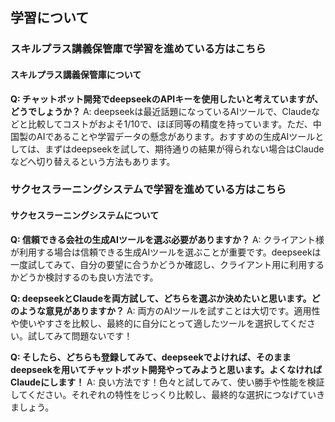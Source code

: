 ## 学習について
### スキルプラス講義保管庫で学習を進めている方はこちら
#### スキルプラス講義保管庫について

**Q: チャットボット開発でdeepseekのAPIキーを使用したいと考えていますが、どうでしょうか？**
A: deepseekは最近話題になっているAIツールで、Claudeなどと比較してコストがおよそ1/10で、ほぼ同等の精度を持っています。ただ、中国製のAIであることや学習データの懸念があります。おすすめの生成AIツールとしては、まずはdeepseekを試して、期待通りの結果が得られない場合はClaudeなどへ切り替えるという方法もあります。

### サクセスラーニングシステムで学習を進めている方はこちら
#### サクセスラーニングシステムについて

**Q: 信頼できる会社の生成AIツールを選ぶ必要がありますか？**
A: クライアント様が利用する場合は信頼できる生成AIツールを選ぶことが重要です。deepseekは一度試してみて、自分の要望に合うかどうか確認し、クライアント用に利用するかどうか検討するのも良い方法です。

**Q: deepseekとClaudeを両方試して、どちらを選ぶか決めたいと思います。どのような意見がありますか？**
A: 両方のAIツールを試すことは大切です。適用性や使いやすさを比較し、最終的に自分にとって適したツールを選択してください。試してみて問題ないです！

**Q: そしたら、どちらも登録してみて、deepseekでよければ、そのままdeepseekを用いてチャットボット開発やってみようと思います。よくなければClaudeにします！**
A: 良い方法です！色々と試してみて、使い勝手や性能を検証してください。それぞれの特性をじっくり比較し、最終的な選択につなげていきましょう。
